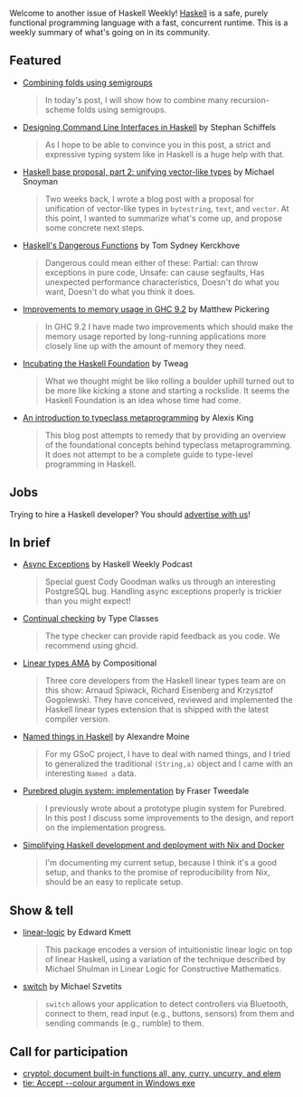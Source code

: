 Welcome to another issue of Haskell Weekly!
[Haskell](https://www.haskell.org) is a safe, purely functional programming language with a fast, concurrent runtime.
This is a weekly summary of what's going on in its community.

## Featured

- [Combining folds using semigroups](https://luctielen.com/posts/combining_folds_using_semigroups/)
  > In today's post, I will show how to combine many recursion-scheme folds using semigroups.

- [Designing Command Line Interfaces in Haskell](https://www.stephanschiffels.de/posts/2021-03-24-Haskell-CLI/) by Stephan Schiffels
  > As I hope to be able to convince you in this post, a strict and expressive typing system like in Haskell is a huge help with that.

- [Haskell base proposal, part 2: unifying vector-like types](https://www.snoyman.com/blog/2021/03/haskell-base-proposal-2/) by Michael Snoyman
  > Two weeks back, I wrote a blog post with a proposal for unification of vector-like types in `bytestring`, `text`, and `vector`. At this point, I wanted to summarize what's come up, and propose some concrete next steps.

- [Haskell's Dangerous Functions](https://github.com/NorfairKing/haskell-dangerous-functions/tree/6d10ed83c38ec451120f7a7a28f3c8456ea41e4f) by Tom Sydney Kerckhove
  > Dangerous could mean either of these: Partial: can throw exceptions in pure code, Unsafe: can cause segfaults, Has unexpected performance characteristics, Doesn't do what you want, Doesn't do what you think it does.

- [Improvements to memory usage in GHC 9.2](https://well-typed.com/blog/2021/03/memory-return/) by Matthew Pickering
  > In GHC 9.2 I have made two improvements which should make the memory usage reported by long-running applications more closely line up with the amount of memory they need.

- [Incubating the Haskell Foundation](https://www.tweag.io/blog/2021-03-26-haskell-foundation-backstory/) by Tweag
  > What we thought might be like rolling a boulder uphill turned out to be more like kicking a stone and starting a rockslide. It seems the Haskell Foundation is an idea whose time had come.

- [An introduction to typeclass metaprogramming](https://lexi-lambda.github.io/blog/2021/03/25/an-introduction-to-typeclass-metaprogramming/) by Alexis King
  > This blog post attempts to remedy that by providing an overview of the foundational concepts behind typeclass metaprogramming. It does not attempt to be a complete guide to type-level programming in Haskell.

## Jobs

Trying to hire a Haskell developer?
You should [advertise with us](https://haskellweekly.news/advertising.html)!

## In brief

- [Async Exceptions](https://haskellweekly.news/episode/42.html) by Haskell Weekly Podcast
  > Special guest Cody Goodman walks us through an interesting PostgreSQL bug. Handling async exceptions properly is trickier than you might expect!

- [Continual checking](https://typeclasses.com/phrasebook/continual-checking) by Type Classes
  > The type checker can provide rapid feedback as you code. We recommend using ghcid.

- [Linear types AMA](https://www.compositional.fm/linear-types-ama) by Compositional
  > Three core developers from the Haskell linear types team are on this show: Arnaud Spiwack, Richard Eisenberg and Krzysztof Gogolewski. They have conceived, reviewed and implemented the Haskell linear types extension that is shipped with the latest compiler version.

- [Named things in Haskell](https://blog.nyarlathotep.one/2018/05/named-things/) by Alexandre Moine
  > For my GSoC project, I have to deal with named things, and I tried to generalized the traditional `(String,a)` object and I came with an interesting `Named a` data.

- [Purebred plugin system: implementation](https://frasertweedale.github.io/blog-fp/posts/2021-03-30-purebred-plugins-implementation.html) by Fraser Tweedale
  > I previously wrote about a prototype plugin system for Purebred. In this post I discuss some improvements to the design, and report on the implementation progress.

- [Simplifying Haskell development and deployment with Nix and Docker](https://elland.me/posts/2021-03-26-haskell-docker-nix.html)
  > I'm documenting my current setup, because I think it's a good setup, and thanks to the promise of reproducibility from Nix, should be an easy to replicate setup.

## Show & tell

- [linear-logic](https://github.com/ekmett/linear-logic/tree/9743837b17c4b384f62a70c430f67a2acf0865a0) by Edward Kmett
  > This package encodes a version of intuitionistic linear logic on top of linear Haskell, using a variation of the technique described by Michael Shulman in Linear Logic for Constructive Mathematics.

- [switch](https://github.com/typedbyte/switch/tree/f83ca31619cbc81ec7a7862f60543855ebbc1c85) by Michael Szvetits
  > `switch` allows your application to detect controllers via Bluetooth, connect to them, read input (e.g., buttons, sensors) from them and sending commands (e.g., rumble) to them.

## Call for participation

-   [cryptol: document built-in functions all, any, curry, uncurry, and elem](https://github.com/GaloisInc/cryptol/issues/1141)
-   [tie: Accept --colour argument in Windows exe](https://github.com/notquiteamonad/tie/issues/33)
